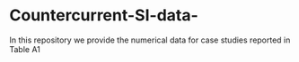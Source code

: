 # Countercurrent-SI-data-

In this repository we provide the numerical data for case studies reported in Table A1
